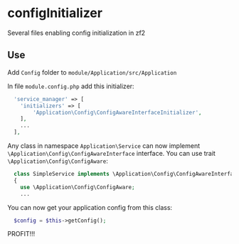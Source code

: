 # configInitializer
Several files enabling config initialization in zf2

Use
------------
Add `Config` folder to `module/Application/src/Application`

In file `module.config.php` add this initializer:

```php
  'service_manager' => [
    'initializers' => [
        'Application\Config\ConfigAwareInterfaceInitializer',
    ],
    ...
  ],
```

Any class in namespace `Application\Service` can now implement `\Application\Config\ConfigAwareInterface` interface. You can use trait `\Application\Config\ConfigAware`:

```php 
  class SimpleService implements \Application\Config\ConfigAwareInterface
  {
    use \Application\Config\ConfigAware;
    ...
```

You can now get your application config from this class:
```php
  $config = $this->getConfig();
```

PROFIT!!!
